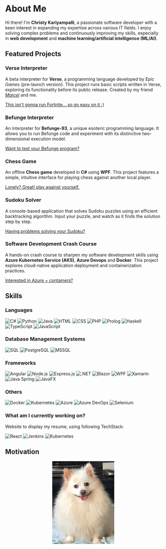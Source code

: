 # About Me

Hi there! I'm **Christy Kariyampalli**, a passionate software developer with a keen interest in expanding my expertise across various IT fields. I enjoy solving complex problems and continuously improving my skills, especially in **web development** and **machine learning/artificial intelligence (ML/AI)**.

## Featured Projects

### Verse Interpreter

A beta interpreter for **Verse**, a programming language developed by _Epic Games_ (pre-launch version). This project runs basic scripts written in Verse, exploring its functionality before its public release. Created by my friend [_Marcel_](https://github.com/Marcel-TO) and me.

[This isn't gonna run Fortnite... so go easy on it :)](https://github.com/Kariyampalli/Befunge-Interpreter)

### Befunge Interpreter

An interpreter for **Befunge-93**, a unique esoteric programming language. It allows you to run Befunge code and experiment with its distinctive two-dimensional execution model.

[Want to test your Befunge program?](https://github.com/Kariyampalli/Befunge-Interpreter)

### Chess Game

An offline **Chess game** developed in **C#** using **WPF**. This project features a simple, intuitive interface for playing chess against another local player.

[Lonely? Great! play against yourself.](https://github.com/Kariyampalli/Befunge-Interpreter)

### Sudoku Solver

A console-based application that solves Sudoku puzzles using an efficient backtracking algorithm. Input your puzzle, and watch as it finds the solution step by step.

[Having problems solving your Sudoku?](https://github.com/Kariyampalli/Sudoku-Solver)

### Software Development Crash Course

A hands-on crash course to sharpen my software development skills using **Azure Kubernetes Service (AKS)**, **Azure Devops** and **Docker**. This project explores cloud-native application deployment and containerization practices.

[Interested in Azure + containers?](https://github.com/Kariyampalli/Befunge-Interpreter)

## Skills

### Languages

![C#](https://img.shields.io/badge/c%23-%23239120.svg?style=for-the-badge&logo=c-sharp&logoColor=white)
![Python](https://img.shields.io/badge/python-%2314354C.svg?style=for-the-badge&logo=python&logoColor=white)
![Java](https://img.shields.io/badge/java-%23FF0000.svg?style=for-the-badge&logo=java&logoColor=white)
![HTML](https://img.shields.io/badge/html5-%23E34F26.svg?style=for-the-badge&logo=html5&logoColor=white)
![CSS](https://img.shields.io/badge/css3-%231572B6.svg?style=for-the-badge&logo=css3&logoColor=white)
![PHP](https://img.shields.io/badge/php-%23777BB4.svg?style=for-the-badge&logo=php&logoColor=white)
![Prolog](https://img.shields.io/badge/prolog-%23E61B23.svg?style=for-the-badge&logoColor=white)
![Haskell](https://img.shields.io/badge/haskell-%235e5086.svg?style=for-the-badge&logo=haskell&logoColor=white)
![TypeScript](https://img.shields.io/badge/typescript-%23007ACC.svg?style=for-the-badge&logo=typescript&logoColor=white)
![JavaScript](https://img.shields.io/badge/javascript-%23323330.svg?style=for-the-badge&logo=javascript&logoColor=%23F7DF1E)

### Database Management Systems

![SQL](https://img.shields.io/badge/sql-%230066CC.svg?style=for-the-badge&logo=sqlite&logoColor=white)
![PostgreSQL](https://img.shields.io/badge/postgresql-%23336791.svg?style=for-the-badge&logo=postgresql&logoColor=white)
![MSSQL](https://img.shields.io/badge/mssql-%23CC2927.svg?style=for-the-badge&logo=microsoft-sql-server&logoColor=white)

### Frameworks

![Angular](https://img.shields.io/badge/angular-%E03A3E.svg?style=for-the-badge&logo=angular&logoColor=white)
![Node.js](https://img.shields.io/badge/node.js-%23339933.svg?style=for-the-badge&logo=node.js&logoColor=white)
![Express.js](https://img.shields.io/badge/express.js-%23404C5C.svg?style=for-the-badge&logo=express&logoColor=white)
![.NET](https://img.shields.io/badge/.NET-%238E2EAA.svg?style=for-the-badge&logo=.net&logoColor=white)
![Blazor](https://img.shields.io/badge/blazor-%23007ACC.svg?style=for-the-badge&logo=blazor&logoColor=white)
![WPF](https://img.shields.io/badge/wpf-%230078D4.svg?style=for-the-badge&logo=windows&logoColor=white)
![Xamarin](https://img.shields.io/badge/xamarin-%232D75B6.svg?style=for-the-badge&logo=xamarin&logoColor=white)
![Java Spring](https://img.shields.io/badge/spring-%236DB33F.svg?style=for-the-badge&logo=spring&logoColor=white) ![JavaFX](https://img.shields.io/badge/javafx-%23F7EA00.svg?style=for-the-badge&logo=java&logoColor=black)

### Others

![Docker](https://img.shields.io/badge/docker-%232496ED.svg?style=for-the-badge&logo=docker&logoColor=white)
![Kubernetes](https://img.shields.io/badge/kubernetes-%23326ce5.svg?style=for-the-badge&logo=kubernetes&logoColor=white)
![Azure](https://img.shields.io/badge/azure-%230072C6.svg?style=for-the-badge&logo=microsoftazure&logoColor=white)
![Azure DevOps](https://img.shields.io/badge/azure%20devops-%230072C6.svg?style=for-the-badge&logo=azuredevops&logoColor=white)
![Selenium](https://img.shields.io/badge/selenium-%234B8BBE.svg?style=for-the-badge&logo=selenium&logoColor=white)

### What am I currently working on?

Website to display my resume, using following TechStack:

![React](https://img.shields.io/badge/react-%2361DAFB.svg?style=for-the-badge&logo=react&logoColor=white)
![Jenkins](https://img.shields.io/badge/jenkins-%23D24939.svg?style=for-the-badge&logo=jenkins&logoColor=white)
![Kubernetes](https://img.shields.io/badge/kubernetes-%23326ce5.svg?style=for-the-badge&logo=kubernetes&logoColor=white)

## Motivation

<!-- markdownlint-disable no-inline-html -->
<div align="center">
    <img src="./images/Alfi.jpg" alt="Example Image" width="200">
</div>
<!-- markdownlint-enable no-inline-html -->
